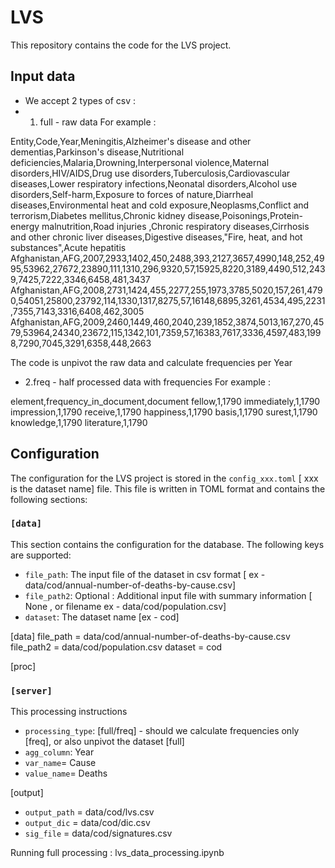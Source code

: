 # LVS

This repository contains the code for the LVS project.

## Input data 
* We accept 2 types of csv : 
* 1. full - raw data 
For example : 

Entity,Code,Year,Meningitis,Alzheimer's disease and other dementias,Parkinson's disease,Nutritional deficiencies,Malaria,Drowning,Interpersonal violence,Maternal disorders,HIV/AIDS,Drug use disorders,Tuberculosis,Cardiovascular diseases,Lower respiratory infections,Neonatal disorders,Alcohol use disorders,Self-harm,Exposure to forces of nature,Diarrheal diseases,Environmental heat and cold exposure,Neoplasms,Conflict and terrorism,Diabetes mellitus,Chronic kidney disease,Poisonings,Protein-energy malnutrition,Road injuries ,Chronic respiratory diseases,Cirrhosis and other chronic liver diseases,Digestive diseases,"Fire, heat, and hot substances",Acute hepatitis
Afghanistan,AFG,2007,2933,1402,450,2488,393,2127,3657,4990,148,252,4995,53962,27672,23890,111,1310,296,9320,57,15925,8220,3189,4490,512,2439,7425,7222,3346,6458,481,3437
Afghanistan,AFG,2008,2731,1424,455,2277,255,1973,3785,5020,157,261,4790,54051,25800,23792,114,1330,1317,8275,57,16148,6895,3261,4534,495,2231,7355,7143,3316,6408,462,3005
Afghanistan,AFG,2009,2460,1449,460,2040,239,1852,3874,5013,167,270,4579,53964,24340,23672,115,1342,101,7359,57,16383,7617,3336,4597,483,1998,7290,7045,3291,6358,448,2663

The code is unpivot the raw data and calculate frequencies per Year 

* 2.freq - half processed data with frequencies 
For example : 

element,frequency_in_document,document
fellow,1,1790
immediately,1,1790
impression,1,1790
receive,1,1790
happiness,1,1790
basis,1,1790
surest,1,1790
knowledge,1,1790
literature,1,1790


## Configuration

The configuration for the LVS project is stored in the `config_xxx.toml` [ xxx is the dataset name] file. This file is written in TOML format and contains the following sections:

### `[data]`

This section contains the configuration for the database. The following keys are supported:

* `file_path`: The input file of the dataset in csv format  [ ex - data/cod/annual-number-of-deaths-by-cause.csv]
* `file_path2`: Optional : Additional input file with summary information [ None , or filename  ex - data/cod/population.csv]
* `dataset`: The dataset name [ex - cod] 

[data]
file_path = data/cod/annual-number-of-deaths-by-cause.csv
file_path2 = data/cod/population.csv
dataset = cod 

[proc]
### `[server]`

This processing instructions
* `processing_type`: [full/freq] - should we calculate frequencies only [freq], or also unpivot the dataset [full]
* `agg_column`: Year 
* `var_name`= Cause
* `value_name`= Deaths  

[output]
* `output_path` = data/cod/lvs.csv
* `output_dic` = data/cod/dic.csv 
* `sig_file` = data/cod/signatures.csv


Running full processing : lvs_data_processing.ipynb